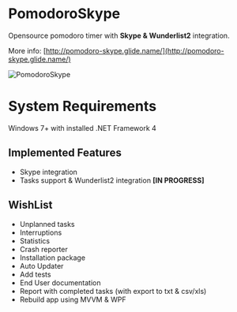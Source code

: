PomodoroSkype
=============

Opensource pomodoro timer with **Skype & Wunderlist2** integration.

More info: [http://pomodoro-skype.glide.name/](http://pomodoro-skype.glide.name/)

![PomodoroSkype](http://glide.name/docs/ps/scr_main.PNG)

System Requirements
====================
Windows 7+ with installed .NET Framework 4


## Implemented Features ##

- Skype integration
- Tasks support & Wunderlist2 integration **[IN PROGRESS]**

## WishList ##

- Unplanned tasks
- Interruptions
- Statistics 
- Crash reporter
- Installation package
- Auto Updater
- Add tests
- End User documentation
- Report with completed tasks (with export to txt & csv/xls)
- Rebuild app using MVVM & WPF



